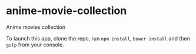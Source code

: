 # anime-movie-collection
Anime movies collection

To launch this app, clone the repo, run `npm install`, `bower install` and then `gulp` from your console.

